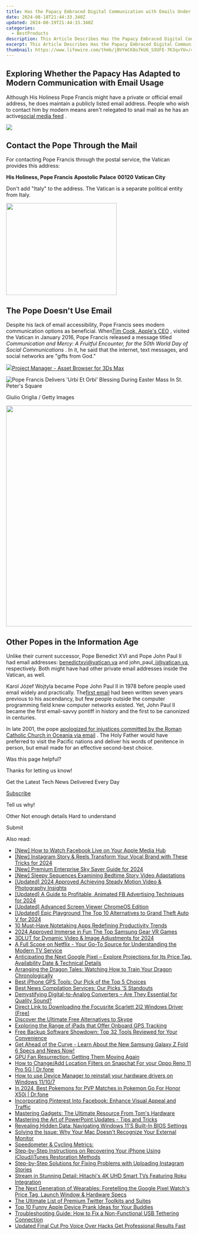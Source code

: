 ```yaml
---
title: Has the Papacy Embraced Digital Communication with Emails Under Pope Francis?
date: 2024-08-18T21:44:33.340Z
updated: 2024-08-19T21:44:33.340Z
categories:
  - BestProducts
description: This Article Describes Has the Papacy Embraced Digital Communication with Emails Under Pope Francis?
excerpt: This Article Describes Has the Papacy Embraced Digital Communication with Emails Under Pope Francis?
thumbnail: https://www.lifewire.com/thmb/jBVYmCK8o7kU6_SXUFE-7K3qvYU=/400x300/filters:no_upscale():max_bytes(150000):strip_icc():format(webp)/pope-francis-delivers-urbi-et-orbi-blessing-during-easter-mass-in-st-peter-s-square-485740869-57d398e53df78c5833492a26.jpg
---
```


## Exploring Whether the Papacy Has Adapted to Modern Communication with Email Usage
 Although His Holiness Pope Francis might have a private or official email address, he does maintain a publicly listed email address. People who wish to contact him by modern means aren't relegated to snail mail as he has an active[social media feed](https://twitter.com/Pontifex) .

<!-- affiliate ads begin -->
<a href="https://shop.incomedia.eu/order/checkout.php?PRODS=14095146&QTY=1&AFFILIATE=108875&CART=1"><img src="https://secure.2checkout.com/images/merchant/8b6cc3ee5ec407721ce3bf5ff4c0f56b/PRO_BUY_728x90-EN.jpg" border="0"></a>
<!-- affiliate ads end -->
## Contact the Pope Through the Mail

 For contacting Pope Francis through the postal service, the Vatican provides this address:

 **His Holiness, Pope Francis**
 **Apostolic Palace**
 **00120 Vatican City**

 Don't add "Italy" to the address. The Vatican is a separate political entity from Italy.

<!-- affiliate ads begin -->
<a href="https://boody-eco-wear.pxf.io/c/5597632/1567905/13846" target="_top" id="1567905"><img src="//a.impactradius-go.com/display-ad/13846-1567905" border="0" alt="" width="300" height="250"/></a><img height="0" width="0" src="https://imp.pxf.io/i/5597632/1567905/13846" style="position:absolute;visibility:hidden;" border="0" />
<!-- affiliate ads end -->
## The Pope Doesn't Use Email

 Despite his lack of email accessibility, Pope Francis sees modern communication options as beneficial. When[Tim Cook, Apple's CEO](https://www.lifewire.com/who-is-tim-cook-1994301) , visited the Vatican in January 2016, Pope Francis released a message titled   _Communication and Mercy: A Fruitful Encounter, for the 50th World Day of Social Communications_ . In it, he said that the internet, text messages, and social networks are "gifts from God."

<!-- affiliate ads begin -->
<a href="https://secure.2checkout.com/order/checkout.php?PRODS=4709458&QTY=1&AFFILIATE=108875&CART=1"><img src="https://3d-kstudio.com/wp-content/uploads/2019/10/Project-Manager-version-3-1600x900-768x419.jpg" border="0">Project Manager - Asset Browser for 3Ds Max</a>
<!-- affiliate ads end -->
![Pope Francis Delivers 'Urbi Et Orbi' Blessing During Easter Mass In St. Peter's Square](https://www.lifewire.com/thmb/z5bZaGaAuEBbtVki4q-_xec1lk8=/1500x0/filters:no_upscale():max_bytes(150000):strip_icc():format(webp)/pope-francis-delivers-urbi-et-orbi-blessing-during-easter-mass-in-st-peter-s-square-485740869-57d398e53df78c5833492a26.jpg)

 Giulio Origlia / Getty Images

<!-- affiliate ads begin -->
<a href="https://turtlebeachus.sjv.io/c/5597632/1988416/23719" target="_top" id="1988416"><img src="//a.impactradius-go.com/display-ad/23719-1988416" border="0" alt="" width="600" height="600"/></a><img height="0" width="0" src="https://imp.pxf.io/i/5597632/1988416/23719" style="position:absolute;visibility:hidden;" border="0" />
<!-- affiliate ads end -->
## Other Popes in the Information Age

 Unlike their current successor, Pope Benedict XVI and Pope John Paul II had email addresses: <benedictxvi@vatican.va> and john\_paul\_ii@vatican.va, respectively. Both might have had other private email addresses inside the Vatican, as well.

 Karol Józef Wojtyla became Pope John Paul II in 1978 before people used email widely and practically. The[first email](https://www.lifewire.com/first-email-message-1164184) had been written seven years previous to his ascendancy, but few people outside the computer programming field knew computer networks existed. Yet, John Paul II became the first email-savvy pontiff in history and the first to be canonized in centuries.

 In late 2001, the pope [apologized for injustices committed by the Roman Catholic Church in Oceania via email](http://news.bbc.co.uk/1/hi/world/europe/1671540.stm) . The Holy Father would have preferred to visit the Pacific nations and deliver his words of penitence in person, but email made for an effective second-best choice.

Was this page helpful?

Thanks for letting us know!

 Get the Latest Tech News Delivered Every Day

[Subscribe](https://www.lifewire.com/#)

Tell us why!

 Other  Not enough details  Hard to understand

 Submit

<ins class="adsbygoogle"
     style="display:block"
     data-ad-format="autorelaxed"
     data-ad-client="ca-pub-7571918770474297"
     data-ad-slot="1223367746"></ins>



<ins class="adsbygoogle"
     style="display:block"
     data-ad-client="ca-pub-7571918770474297"
     data-ad-slot="8358498916"
     data-ad-format="auto"
     data-full-width-responsive="true"></ins>

<span class="atpl-alsoreadstyle">Also read:</span>
<div><ul>
<li><a href="https://facebook-video-content.techidaily.com/new-how-to-watch-facebook-live-on-your-apple-media-hub/"><u>[New] How to Watch Facebook Live on Your Apple Media Hub</u></a></li>
<li><a href="https://instagram-video-files.techidaily.com/new-instagram-story-and-reels-transform-your-vocal-brand-with-these-tricks-for-2024/"><u>[New] Instagram Story & Reels  Transform Your Vocal Brand with These Tricks for 2024</u></a></li>
<li><a href="https://fox-friendly.techidaily.com/new-premium-enterprise-sky-saver-guide-for-2024/"><u>[New] Premium Enterprise Sky Saver Guide for 2024</u></a></li>
<li><a href="https://extra-support.techidaily.com/new-sleepy-sequences-examining-bedtime-story-video-adaptations/"><u>[New] Sleepy Sequences  Examining Bedtime Story Video Adaptations</u></a></li>
<li><a href="https://fox-helps.techidaily.com/updated-2024-approved-achieving-steady-motion-video-and-photography-insights/"><u>[Updated] 2024 Approved  Achieving Steady Motion  Video & Photography Insights</u></a></li>
<li><a href="https://facebook-videos.techidaily.com/updated-a-guide-to-profitable-animated-fb-advertising-techniques-for-2024/"><u>[Updated] A Guide to Profitable, Animated FB Advertising Techniques for 2024</u></a></li>
<li><a href="https://remote-screen-capture.techidaily.com/updated-advanced-screen-viewer-chromeos-edition/"><u>[Updated] Advanced Screen Viewer  ChromeOS Edition</u></a></li>
<li><a href="https://visual-screen-recording.techidaily.com/updated-epic-playground-the-top-10-alternatives-to-grand-theft-auto-v-for-2024/"><u>[Updated] Epic Playground  The Top 10 Alternatives to Grand Theft Auto V for 2024</u></a></li>
<li><a href="https://techtrends.techidaily.com/10-must-have-notetaking-apps-redefining-productivity-trends/"><u>10 Must-Have Notetaking Apps Redefining Productivity Trends</u></a></li>
<li><a href="https://some-techniques.techidaily.com/2024-approved-immerse-in-fun-the-top-samsung-gear-vr-games/"><u>2024 Approved  Immerse in Fun  The Top Samsung Gear VR Games</u></a></li>
<li><a href="https://extra-hints.techidaily.com/3dlut-for-dynamic-video-and-image-adjustments-for-2024/"><u>3DLUT for Dynamic Video & Image Adjustments for 2024</u></a></li>
<li><a href="https://techtrends.techidaily.com/a-full-scope-on-netflix-your-go-to-source-for-understanding-the-modern-tv-service/"><u>A Full Scope on Netflix - Your Go-To Source for Understanding the Modern TV Service</u></a></li>
<li><a href="https://techtrends.techidaily.com/anticipating-the-next-google-pixel-explore-projections-for-its-price-tag-availability-date-and-technical-details/"><u>Anticipating the Next Google Pixel – Explore Projections for Its Price Tag, Availability Date & Technical Details</u></a></li>
<li><a href="https://techtrends.techidaily.com/arranging-the-dragon-tales-watching-how-to-train-your-dragon-chronologically/"><u>Arranging the Dragon Tales: Watching How to Train Your Dragon Chronologically</u></a></li>
<li><a href="https://techtrends.techidaily.com/best-iphone-gps-tools-our-pick-of-the-top-5-choices/"><u>Best iPhone GPS Tools: Our Pick of the Top 5 Choices</u></a></li>
<li><a href="https://techtrends.techidaily.com/best-news-compilation-services-our-picks-s-standouts/"><u>Best News Compilation Services: Our Picks 'S Standouts</u></a></li>
<li><a href="https://techtrends.techidaily.com/demystifying-digital-to-analog-converters-are-they-essential-for-quality-sound/"><u>Demystifying Digital-to-Analog Converters – Are They Essential for Quality Sound?</u></a></li>
<li><a href="https://hardware-help.techidaily.com/direct-link-to-downloading-the-focusrite-scarlett-2i2-windows-driver-free/"><u>Direct Link to Downloading the Focusrite Scarlett 2I2 Windows Driver (Free)</u></a></li>
<li><a href="https://techtrends.techidaily.com/discover-the-ultimate-free-alternatives-to-skype/"><u>Discover the Ultimate Free Alternatives to Skype</u></a></li>
<li><a href="https://techtrends.techidaily.com/exploring-the-range-of-ipads-that-offer-onboard-gps-tracking/"><u>Exploring the Range of iPads that Offer Onboard GPS Tracking</u></a></li>
<li><a href="https://techtrends.techidaily.com/free-backup-software-showdown-top-32-tools-reviewed-for-your-convenience/"><u>Free Backup Software Showdown: Top 32 Tools Reviewed for Your Convenience</u></a></li>
<li><a href="https://techtrends.techidaily.com/1722888770245-get-ahead-of-the-curve-learn-about-the-new-samsung-galaxy-z-fold-6-specs-and-news-now/"><u>Get Ahead of the Curve - Learn About the New Samsung Galaxy Z Fold 6 Specs and News Now!</u></a></li>
<li><a href="https://graphic-issues.techidaily.com/gpu-fan-resurrection-getting-them-moving-again/"><u>GPU Fan Resurrection: Getting Them Moving Again</u></a></li>
<li><a href="https://location-social.techidaily.com/how-to-changeadd-location-filters-on-snapchat-for-your-oppo-reno-11-pro-5g-drfone-by-drfone-virtual-android/"><u>How to Change/Add Location Filters on Snapchat For your Oppo Reno 11 Pro 5G | Dr.fone</u></a></li>
<li><a href="https://review-topics.techidaily.com/how-to-use-device-manager-to-reinstall-your-hardware-drivers-on-windows-11107-by-drivereasy-guide/"><u>How to use Device Manager to reinstall your hardware drivers on Windows 11/10/7</u></a></li>
<li><a href="https://pokemon-go-android.techidaily.com/in-2024-best-pokemons-for-pvp-matches-in-pokemon-go-for-honor-x50i-drfone-by-drfone-virtual-android/"><u>In 2024, Best Pokemons for PVP Matches in Pokemon Go For Honor X50i | Dr.fone</u></a></li>
<li><a href="https://techtrends.techidaily.com/incorporating-pinterest-into-facebook-enhance-visual-appeal-and-traffic/"><u>Incorporating Pinterest Into Facebook: Enhance Visual Appeal and Traffic</u></a></li>
<li><a href="https://hardware-tips.techidaily.com/mastering-gadgets-the-ultimate-resource-from-toms-hardware/"><u>Mastering Gadgets: The Ultimate Resource From Tom's Hardware</u></a></li>
<li><a href="https://techtrends.techidaily.com/mastering-the-art-of-powerpoint-updates-tips-and-tricks/"><u>Mastering the Art of PowerPoint Updates - Tips and Tricks</u></a></li>
<li><a href="https://win-forum.techidaily.com/revealing-hidden-data-navigating-windows-11s-built-in-bios-settings/"><u>Revealing Hidden Data: Navigating Windows 11'S Built-In BIOS Settings</u></a></li>
<li><a href="https://techtrends.techidaily.com/solving-the-issue-why-your-mac-doesnt-recognize-your-external-monitor/"><u>Solving the Issue: Why Your Mac Doesn't Recognize Your External Monitor</u></a></li>
<li><a href="https://tech-revival.techidaily.com/1722126383145-speedometer-and-cycling-metrics/"><u>Speedometer & Cycling Metrics:</u></a></li>
<li><a href="https://os-tips.techidaily.com/step-by-step-instructions-on-recovering-your-iphone-using-iclouditunes-restoration-methods/"><u>Step-by-Step Instructions on Recovering Your iPhone Using iCloud/iTunes Restoration Methods</u></a></li>
<li><a href="https://techtrends.techidaily.com/step-by-step-solutions-for-fixing-problems-with-uploading-instagram-stories/"><u>Step-by-Step Solutions for Fixing Problems with Uploading Instagram Stories</u></a></li>
<li><a href="https://techtrends.techidaily.com/stream-in-stunning-detail-hitachis-4k-uhd-smart-tvs-featuring-roku-integration/"><u>Stream in Stunning Detail: Hitachi's 4K UHD Smart TVs Featuring Roku Integration</u></a></li>
<li><a href="https://techtrends.techidaily.com/the-next-generation-of-wearables-foretelling-the-google-pixel-watchs-price-tag-launch-window-and-hardware-specs/"><u>The Next Generation of Wearables: Foretelling the Google Pixel Watch's Price Tag, Launch Window & Hardware Specs</u></a></li>
<li><a href="https://techtrends.techidaily.com/the-ultimate-list-of-premium-twitter-toolkits-and-suites/"><u>The Ultimate List of Premium Twitter Toolkits and Suites</u></a></li>
<li><a href="https://techtrends.techidaily.com/top-10-funny-apple-device-prank-ideas-for-your-buddies/"><u>Top 10 Funny Apple Device Prank Ideas for Your Buddies</u></a></li>
<li><a href="https://techtrends.techidaily.com/troubleshooting-guide-how-to-fix-a-non-functional-usb-tethering-connection/"><u>Troubleshooting Guide: How to Fix a Non-Functional USB Tethering Connection</u></a></li>
<li><a href="https://ai-vdieo-software.techidaily.com/updated-final-cut-pro-voice-over-hacks-get-professional-results-fast/"><u>Updated Final Cut Pro Voice Over Hacks Get Professional Results Fast</u></a></li>
</ul></div>
